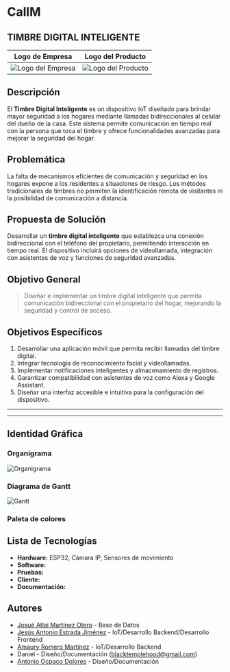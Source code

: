 # CallM

## TIMBRE DIGITAL INTELIGENTE

| Logo de Empresa | Logo del Producto |
| --------------- | ----------------- |
|![Logo del Empresa](https://github.com/Callm-IOT/api-callm/blob/main/WhatsApp%20Image%202025-02-17%20at%2015.34.44.jpeg)|![Logo del Producto](https://github.com/Callm-IOT/api-callm/blob/main/WhatsApp%20Image%202025-02-17%20at%2015.27.25.jpeg)|

## Descripción

El **Timbre Digital Inteligente** es un dispositivo IoT diseñado para brindar mayor seguridad a los hogares mediante llamadas bidireccionales al celular del dueño de la casa. Este sistema permite comunicación en tiempo real con la persona que toca el timbre y ofrece funcionalidades avanzadas para mejorar la seguridad del hogar.

## Problemática

La falta de mecanismos eficientes de comunicación y seguridad en los hogares expone a los residentes a situaciones de riesgo. Los métodos tradicionales de timbres no permiten la identificación remota de visitantes ni la posibilidad de comunicación a distancia.

## Propuesta de Solución

Desarrollar un **timbre digital inteligente** que establezca una conexión bidireccional con el teléfono del propietario, permitiendo interacción en tiempo real. El dispositivo incluirá opciones de videollamada, integración con asistentes de voz y funciones de seguridad avanzadas.

## Objetivo General

> Diseñar e implementar un timbre digital inteligente que permita comunicación bidireccional con el propietario del hogar, mejorando la seguridad y control de acceso.

## Objetivos Específicos

1. Desarrollar una aplicación móvil que permita recibir llamadas del timbre digital.
2. Integrar tecnología de reconocimiento facial y videollamadas.
3. Implementar notificaciones inteligentes y almacenamiento de registros.
4. Garantizar compatibilidad con asistentes de voz como Alexa y Google Assistant.
5. Diseñar una interfaz accesible e intuitiva para la configuración del dispositivo.

---


---

## Identidad Gráfica

### Organigrama
![Organigrama](https://github.com/Callm-IOT/api-callm/blob/main/CallMOrGa.png)

### Diagrama de Gantt
![Gantt](https://github.com/Callm-IOT/api-callm/blob/main/Gr%C3%A1fico%20Diagrama%20de%20Gantt%20CallM.png)


### Paleta de colores

## Lista de Tecnologías

- **Hardware:** ESP32, Cámara IP, Sensores de movimiento
- **Software:** &#x20;
- **Pruebas:**&#x20;
- **Cliente:** &#x20;
- **Documentación:**&#x20;

## Autores

- [Josué Atlai Martínez Otero](https://github.com/Josue-Martinez-Otero) - Base de Datos  
- [Jesús Antonio Estrada Jiménez](https://github.com/antcodernez) - IoT/Desarrollo Backend/Desarrollo Frontend  
- [Amaury Romero Martínez](https://github.com/AmauryRomero1285) - IoT/Desarrollo Backend
- Daniel - Diseño/Documentación ([blacktemplehood@gmail.com](mailto:blacktemplehood@gmail.com))
- [Antonio Ocpaco Dolores](https://github.com/ANTONIOOCPACODOLORES) - Diseño/Documentación 

